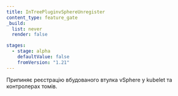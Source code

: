 ```yaml
---
title: InTreePluginvSphereUnregister
content_type: feature_gate
_build:
  list: never
  render: false

stages:
  - stage: alpha
    defaultValue: false
    fromVersion: "1.21"
---
```

Припиняє реєстрацію вбудованого втулка vSphere у kubelet та контролерах томів.
